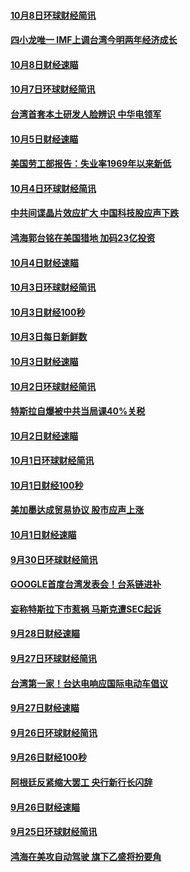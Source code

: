 #### [10月8日环球财经简讯](../pages/news208/a1394682.md?t=10100032) 

#### [四小龙唯一 IMF上调台湾今明两年经济成长](../pages/news208/a1394649.md?t=10100032) 

#### [10月8日财经速瞄](../pages/news208/a1394582.md?t=10100032) 

#### [10月7日环球财经简讯](../pages/news208/a1394527.md?t=10100032) 

#### [台湾首套本土研发人脸辨识 中华电领军](../pages/news208/a1394509.md?t=10100032) 

#### [10月5日财经速瞄](../pages/news208/a1394260.md?t=10100032) 

#### [美国劳工部报告：失业率1969年以来新低](../pages/news208/a1394221.md?t=10100032) 

#### [10月4日环球财经简讯](../pages/news208/a1394211.md?t=10100032) 

#### [中共间谍晶片效应扩大 中国科技股应声下跌](../pages/news208/a1394210.md?t=10100032) 

#### [鸿海郭台铭在美国猎地 加码23亿投资](../pages/news208/a1394184.md?t=10100032) 

#### [10月4日财经速瞄](../pages/news208/a1394104.md?t=10100032) 

#### [10月3日环球财经简讯](../pages/news208/a1394057.md?t=10100032) 

#### [10月3日财经100秒](../pages/news208/a1394034.md?t=10100032) 

#### [10月3日每日新鲜数](../pages/news208/a1393967.md?t=10100032) 

#### [10月3日财经速瞄](../pages/news208/a1393964.md?t=10100032) 

#### [10月2日环球财经简讯](../pages/news208/a1393924.md?t=10100032) 

#### [特斯拉自爆被中共当局课40%关税](../pages/news208/a1393910.md?t=10100032) 

#### [10月2日财经速瞄](../pages/news208/a1393834.md?t=10100032) 

#### [10月1日环球财经简讯](../pages/news208/a1393775.md?t=10100032) 

#### [10月1日财经100秒](../pages/news208/a1393754.md?t=10100032) 

#### [美加墨达成贸易协议 股市应声上涨](../pages/news208/a1393738.md?t=10100032) 

#### [10月1日财经速瞄](../pages/news208/a1393681.md?t=10100032) 

#### [9月30日环球财经简讯](../pages/news208/a1393638.md?t=10100032) 

#### [GOOGLE首度台湾发表会！台系链进补](../pages/news208/a1393612.md?t=10100032) 

#### [妄称特斯拉下市惹祸 马斯克遭SEC起诉](../pages/news208/a1393392.md?t=10100032) 

#### [9月28日财经速瞄](../pages/news208/a1393394.md?t=10100032) 

#### [9月27日环球财经简讯](../pages/news208/a1393337.md?t=10100032) 

#### [台湾第一家！台达电响应国际电动车倡议](../pages/news208/a1393319.md?t=10100032) 

#### [9月27日财经速瞄](../pages/news208/a1393242.md?t=10100032) 

#### [9月26日环球财经简讯](../pages/news208/a1393188.md?t=10100032) 

#### [9月26日财经100秒](../pages/news208/a1393159.md?t=10100032) 

#### [阿根廷反紧缩大罢工 央行新行长闪辞](../pages/news208/a1393091.md?t=10100032) 

#### [9月26日财经速瞄](../pages/news208/a1393087.md?t=10100032) 

#### [9月25日环球财经简讯](../pages/news208/a1393038.md?t=10100032) 

#### [鸿海在美攻自动驾驶 旗下乙盛将扮要角](../pages/news208/a1393021.md?t=10100032) 

